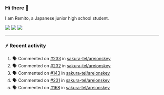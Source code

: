 ### Hi there 👋

I am Remito, a Japanese junior high school student.

[![](https://img.shields.io/mastodon/follow/000000001?domain=https%3A%2F%2Fchillout.chat&style=social)](https://chillout.chat/@remito)
[![](https://img.shields.io/badge/discord-%236C54E8.svg?&style=flat&logo=discord&logoColor=white)](https://discord.com/users/786524349015261204)
[![](https://img.shields.io/badge/Keybase-%23E3E049.svg?&style=flat&logo=Keybase&logoColor=black)](https://keybase.io/remito)

---

### ⚡ Recent activity

<!--START_SECTION:activity--> 
1. 🗣 Commented on [#233](https://github.com/sakura-tel/areionskey/issues/233) in [sakura-tel/areionskey](https://github.com/sakura-tel/areionskey)
2. 🗣 Commented on [#232](https://github.com/sakura-tel/areionskey/issues/232) in [sakura-tel/areionskey](https://github.com/sakura-tel/areionskey)
3. 🗣 Commented on [#143](https://github.com/sakura-tel/areionskey/issues/143) in [sakura-tel/areionskey](https://github.com/sakura-tel/areionskey)
4. 🗣 Commented on [#231](https://github.com/sakura-tel/areionskey/issues/231) in [sakura-tel/areionskey](https://github.com/sakura-tel/areionskey)
5. 🗣 Commented on [#168](https://github.com/sakura-tel/areionskey/issues/168) in [sakura-tel/areionskey](https://github.com/sakura-tel/areionskey)
<!--END_SECTION:activity-->
